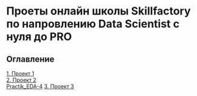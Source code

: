 # Проеты онлайн школы Skillfactory по напровлению Data Scientist с нуля до PRO

## Оглавление  
[1. Проект 1](https://github.com/FadKir/skillfactory1/tree/main/Project-1)  
[2. Проект 2](https://github.com/FadKir/skillfactory1/tree/main/Project-2)  
[Practik_EDA-4](https://github.com/FadKir/skillfactory1/tree/main/Practik_EDA-4)
[3. Проект 3](https://github.com/FadKir/skillfactory1/tree/main/Project-3)